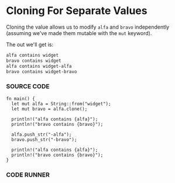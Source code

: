 # Cloning For Separate Values

Cloning the value allows us to modify
`alfa` and `bravo` independently (assuming
we've made them mutable with the `mut`
keyword).

The out we'll get is:

```txt
alfa contains widget
bravo contains widget
alfa contains widget-alfa
bravo contains widget-bravo
```

### SOURCE CODE

```rust, noplayground, EXAMPLE1
fn main() {
  let mut alfa = String::from("widget");
  let mut bravo = alfa.clone();

  println!("alfa contains {alfa}");
  println!("bravo contains {bravo}");

  alfa.push_str("-alfa");
  bravo.push_str("-bravo");

  println!("alfa contains {alfa}");
  println!("bravo contains {bravo}");
}
```

### CODE RUNNER

```rust, editable, CODE1

```
